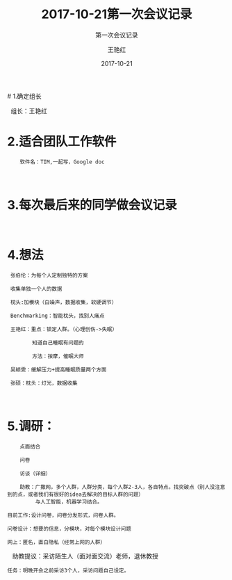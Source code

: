 ﻿---
layout:     post
title:      2017-10-21第一次会议记录
subtitle:   第一次会议记录
date:       2017-10-21
author:     王艳红
header-img: img/Meeting_Record_bg.jpg
catalog: true
tags:
    - Meeting
---
# 1.确定组长

   组长：王艳红   
# 2.适合团队工作软件    
    
        软件名：TIM,一起写，Google doc   
        
# 3.每次最后来的同学做会议记录
    
# 4.想法
     张伯伦：为每个人定制独特的方案
     
     收集单独一个人的数据
      
     枕头:加模块（白噪声，数据收集，软硬调节）
                
     Benchmarking：智能枕头，找别人痛点
                
     王艳红：重点：锁定人群。（心理创伤->失眠）
        
            知道自己睡眠有问题的
                
            方法：按摩，催眠大师
                
     吴颖雯：缓解压力+提高睡眠质量两个方面
        
     张硕：枕头：灯光，数据收集
     
# 5.调研：

        点面结合
        
        问卷
        
        访谈（详细）
        
        助教：广撒网，多个人群，人群分类，每个人群2-3人，各自特点。找突破点（别人没注意到的点，或者我们有很好的idea去解决的目标人群的问题）
             与人工智能，机器学习结合。
             
    目前工作:设计问卷，问卷分发形式，问卷人群。
    
    问卷设计：想要的信息，分模块，对每个模块设计问题
    
    网上：匿名，直白隐私（经常上网的人群）
    
    助教提议：采访陌生人（面对面交流）老师，退休教授
    
    任务：明晚开会之前采访3个人，采访问题自己设定。
